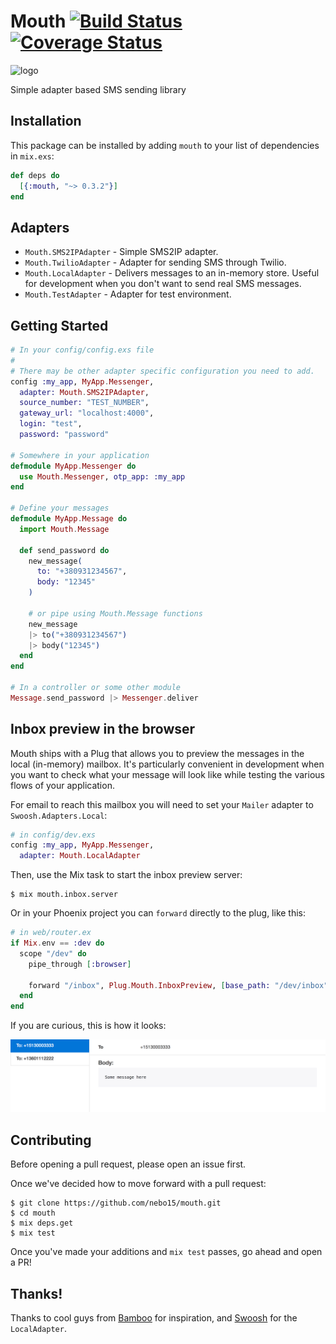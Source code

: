 # Mouth [![Build Status](https://travis-ci.org/Nebo15/mouth.svg?branch=master)](https://travis-ci.org/Nebo15/mouth) [![Coverage Status](https://coveralls.io/repos/github/Nebo15/mouth/badge.svg?branch=master)](https://coveralls.io/github/Nebo15/mouth?branch=master)
![logo](https://68.media.tumblr.com/avatar_21e0adf52036_128.png "Logo")

Simple adapter based SMS sending library

## Installation
This package can be installed
by adding `mouth` to your list of dependencies in `mix.exs`:

```elixir
def deps do
  [{:mouth, "~> 0.3.2"}]
end
```

## Adapters

* `Mouth.SMS2IPAdapter` - Simple SMS2IP adapter.
* `Mouth.TwilioAdapter` - Adapter for sending SMS through Twilio.
* `Mouth.LocalAdapter` - Delivers messages to an in-memory store. Useful for
  development when you don't want to send real SMS messages.
* `Mouth.TestAdapter` - Adapter for test environment.

## Getting Started

```elixir
# In your config/config.exs file
#
# There may be other adapter specific configuration you need to add.
config :my_app, MyApp.Messenger,
  adapter: Mouth.SMS2IPAdapter,
  source_number: "TEST_NUMBER",
  gateway_url: "localhost:4000",
  login: "test",
  password: "password"

# Somewhere in your application
defmodule MyApp.Messenger do
  use Mouth.Messenger, otp_app: :my_app
end

# Define your messages
defmodule MyApp.Message do
  import Mouth.Message

  def send_password do
    new_message(
      to: "+380931234567",
      body: "12345"
    )

    # or pipe using Mouth.Message functions
    new_message
    |> to("+380931234567")
    |> body("12345")
  end
end

# In a controller or some other module
Message.send_password |> Messenger.deliver
```

## Inbox preview in the browser

Mouth ships with a Plug that allows you to preview the messages in the local
(in-memory) mailbox. It's particularly convenient in development when you
want to check what your message will look like while testing the various flows
of your application.

For email to reach this mailbox you will need to set your `Mailer` adapter to
`Swoosh.Adapters.Local`:

```elixir
# in config/dev.exs
config :my_app, MyApp.Messenger,
  adapter: Mouth.LocalAdapter
```

Then, use the Mix task to start the inbox preview server:

```console
$ mix mouth.inbox.server
```

Or in your Phoenix project you can `forward` directly to the plug, like this:

```elixir
# in web/router.ex
if Mix.env == :dev do
  scope "/dev" do
    pipe_through [:browser]

    forward "/inbox", Plug.Mouth.InboxPreview, [base_path: "/dev/inbox"]
  end
end
```

If you are curious, this is how it looks:

![Plug.Mouth.InboxPreview](images/inbox-preview.png)

## Contributing

Before opening a pull request, please open an issue first.

Once we've decided how to move forward with a pull request:

    $ git clone https://github.com/nebo15/mouth.git
    $ cd mouth
    $ mix deps.get
    $ mix test

Once you've made your additions and `mix test` passes, go ahead and open a PR!

## Thanks!
Thanks to cool guys from [Bamboo](https://github.com/thoughtbot/bamboo) for inspiration,
and [Swoosh](https://github.com/swoosh/swoosh) for the `LocalAdapter`.

